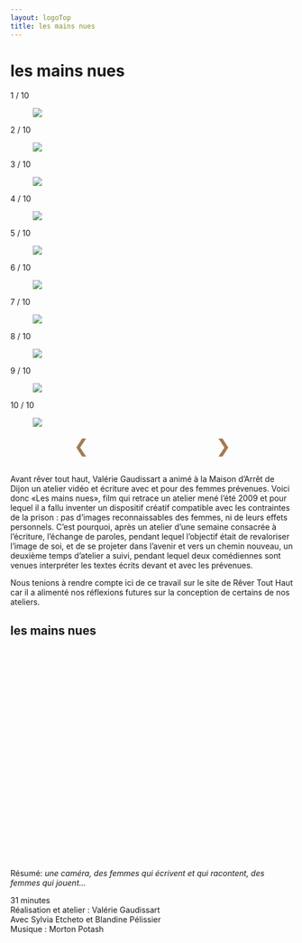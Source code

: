 ```yaml
---
layout: logoTop
title: les mains nues
---
```


<h1>les mains nues</h1>

<!-- Slideshow container -->
<div class="slideshow-container" style="position: relative;">

  <!-- Full-width images with number and caption text -->
  <div class="mySlides">
    <div class="numbertext">1 / 10</div>
    <figure>
      <img src="https://res.cloudinary.com/dnxcesebo/image/upload/f_auto,q_auto,w_800/v1602006221/gatsby-cloudinary/mains-nues74.svg">
      <figcaption class="figCap"></figcaption>
    </figure>
  </div>
  
  <div class="mySlides">
    <div class="numbertext">2 / 10</div>
    <figure>
      <img src="https://res.cloudinary.com/dnxcesebo/image/upload/f_auto,q_auto,w_800/v1602006613/gatsby-cloudinary/mains-nues20.svg">
      <figcaption class="figCap"></figcaption>
    </figure>
  </div>
  
  <div class="mySlides">
    <div class="numbertext">3 / 10</div>
    <figure>
      <img src="https://res.cloudinary.com/dnxcesebo/image/upload/f_auto,q_auto,w_800/v1602006688/gatsby-cloudinary/mains-nues31.svg">
      <figcaption class="figCap"></figcaption>
    </figure>
  </div>

  <div class="mySlides">
    <div class="numbertext">4 / 10</div>
    <figure>
      <img src="https://res.cloudinary.com/dnxcesebo/image/upload/f_auto,q_auto,w_800/v1602006776/gatsby-cloudinary/mains-nues33.svg">
      <figcaption class="figCap"></figcaption>
    </figure>
  </div>

  <div class="mySlides">
    <div class="numbertext">5 / 10</div>
    <figure>
      <img src="https://res.cloudinary.com/dnxcesebo/image/upload/f_auto,q_auto,w_800/v1602006850/gatsby-cloudinary/mains-nues50.svg">
      <figcaption class="figCap"></figcaption>
    </figure>
  </div>

  <div class="mySlides">
    <div class="numbertext">6 / 10</div>
    <figure>
      <img src="https://res.cloudinary.com/dnxcesebo/image/upload/f_auto,q_auto,w_800/v1602006925/gatsby-cloudinary/mains-nues51.svg">
      <figcaption class="figCap"></figcaption>
    </figure>
  </div>

  <div class="mySlides">
    <div class="numbertext">7 / 10</div>
    <figure>
      <img src="https://res.cloudinary.com/dnxcesebo/image/upload/f_auto,q_auto,w_800/v1602007036/gatsby-cloudinary/mains-nues54.svg">
      <figcaption class="figCap"></figcaption>
    </figure>
  </div>

<div class="mySlides">
    <div class="numbertext">8 / 10</div>
    <figure>
      <img src="https://res.cloudinary.com/dnxcesebo/image/upload/f_auto,q_auto,w_800/v1602007168/gatsby-cloudinary/mains-nues58.svg">
      <figcaption class="figCap"></figcaption>
    </figure>
  </div>

<div class="mySlides">
    <div class="numbertext">9 / 10</div>
    <figure>
      <img src="https://res.cloudinary.com/dnxcesebo/image/upload/f_auto,q_auto,w_800/v1602007231/gatsby-cloudinary/mains-nues62.svg">
      <figcaption class="figCap"></figcaption>
    </figure>
  </div>

<div class="mySlides">
    <div class="numbertext">10 / 10</div>
    <figure>
      <img src="https://res.cloudinary.com/dnxcesebo/image/upload/f_auto,q_auto,w_800/v1602007370/gatsby-cloudinary/mains-nues63.svg">
      <figcaption class="figCap"></figcaption>
    </figure>
  </div>

  <!-- Next and previous buttons -->
  <div style="display: flex; flex-wrap:nowrap; justify-content:space-around;">
    <div>
      <a class="prev" onclick="plusSlides(-1)" style="cursor:pointer; color: hsl(30.4,31.2%,48.4%); font-size:2rem">&#10094;</a>
    </div>
    <div>
      <a class="next" onclick="plusSlides(1)" style="cursor:pointer; color: hsl(30.4,31.2%,48.4%); font-size:2rem;">&#10095;</a>
    </div>
  </div>

</div>
<br>

<!-- The dots/circles -->

<script>
  var slideIndex = 1;
  showSlides(slideIndex);

  // Next/previous controls
  function plusSlides(n) {
    showSlides(slideIndex += n);
  }

  // Thumbnail image controls
  function currentSlide(n) {
    showSlides(slideIndex = n);
  }

  function showSlides(n) {
    var i;
    var slides = document.getElementsByClassName("mySlides");
    var dots = document.getElementsByClassName("dot");
    if (n > slides.length) {
      slideIndex = 1
    }
    if (n < 1) {
      slideIndex = slides.length
    }
    for (i = 0; i < slides.length; i++) {
      slides[i].style.display = "none";
    }
    for (i = 0; i < dots.length; i++) {
      dots[i].className = dots[i]
        .className
        .replace("active", "");
    }
    slides[slideIndex - 1].style.display = "block";
    dots[slideIndex - 1].className += "active";
  }
  </script>

<p class="intro-text">Avant <span class="rever-typog">rêver tout haut</span>, Valérie Gaudissart a animé à la Maison d’Arrêt de Dijon un atelier vidéo et écriture avec et pour des femmes prévenues. Voici donc «Les mains nues», film qui retrace un atelier mené l’été 2009 et pour lequel il a fallu inventer un dispositif créatif compatible avec les contraintes de la prison : pas d’images reconnaissables des femmes, ni de leurs effets personnels. C’est pourquoi, après un atelier d’une semaine consacrée à l’écriture, l’échange de paroles, pendant lequel l’objectif était de revaloriser l’image de soi, et de se projeter dans l’avenir et vers un chemin nouveau, un deuxième temps d’atelier a suivi, pendant lequel deux comédiennes sont venues interpréter les textes écrits devant et avec les prévenues.
</p>

<p class="intro-text">Nous tenions à rendre compte ici de ce travail sur le site de Rêver Tout Haut car il a alimenté nos réflexions futures sur la conception de certains de nos ateliers.
</p>

<h2>les mains nues</h2>
<div class="space-below"></div>

<script src="https://fast.wistia.com/embed/medias/659jhbpr5j.jsonp" async></script><script src="https://fast.wistia.com/assets/external/E-v1.js" async></script><div class="wistia_responsive_padding" style="padding:75.0% 0 0 0;position:relative;"><div class="wistia_responsive_wrapper" style="height:100%;left:0;position:absolute;top:0;width:100%;"><div class="wistia_embed wistia_async_659jhbpr5j videoFoam=true" style="height:100%;position:relative;width:100%"><div class="wistia_swatch" style="height:100%;left:0;opacity:0;overflow:hidden;position:absolute;top:0;transition:opacity 200ms;width:100%;"><img src="https://fast.wistia.com/embed/medias/659jhbpr5j/swatch" style="filter:blur(5px);height:100%;object-fit:contain;width:100%;" alt="" aria-hidden="true" onload="this.parentNode.style.opacity=1;" /></div></div></div></div>

<p class="intro-text">Résumé: <em>une caméra, des femmes qui écrivent et qui racontent, des femmes qui jouent...</em>
</p>
<p class="cite">31 minutes<br>Réalisation et atelier : Valérie Gaudissart<br>
Avec Sylvia Etcheto et Blandine Pélissier<br>
Musique : Morton Potash
</p>
